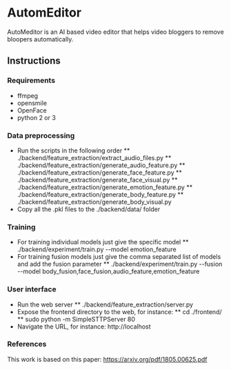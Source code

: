 # AutomEditor
AutoMeditor is an AI based video editor that helps video bloggers to remove bloopers automatically.

## Instructions

### Requirements
 * ffmpeg
 * opensmile
 * OpenFace
 * python 2 or 3
 
### Data preprocessing

* Run the scripts in the following order
** ./backend/feature_extraction/extract_audio_files.py
** ./backend/feature_extraction/generate_audio_feature.py
** ./backend/feature_extraction/generate_face_feature.py
** ./backend/feature_extraction/generate_face_visual.py
** ./backend/feature_extraction/generate_emotion_feature.py
** ./backend/feature_extraction/generate_body_feature.py
** ./backend/feature_extraction/generate_body_visual.py
* Copy all the .pkl files to the ./backend/data/ folder

### Training

* For training individual models just give the specific model
** ./backend/experiment/train.py --model emotion_feature
* For training fusion models just give the comma separated list of models and add the fusion parameter
** ./backend/experiment/train.py --fusion --model body_fusion,face_fusion,audio_feature,emotion_feature

### User interface

* Run the web server
** ./backend/feature_extraction/server.py
* Expose the frontend directory to the web, for instance:
** cd ./frontend/
** sudo python -m SimpleSTTPServer 80
* Navigate the URL, for instance: http://localhost

### References

This work is based on this paper: https://arxiv.org/pdf/1805.00625.pdf
